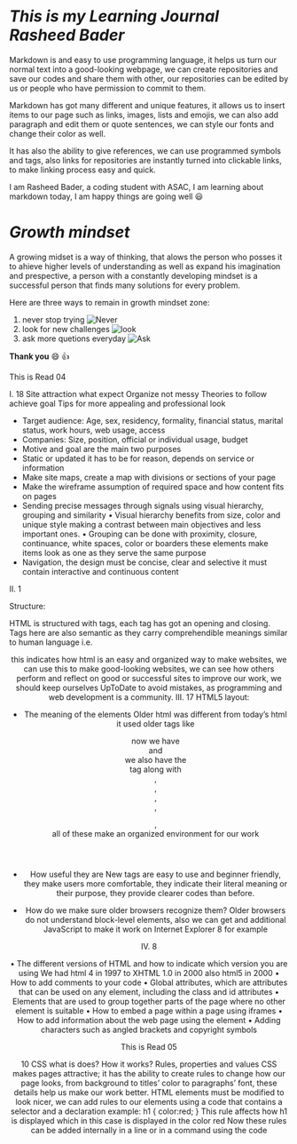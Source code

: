 # *This is my Learning Journal Rasheed Bader*

Markdown is and easy to use programming language, it helps us turn our normal text into a good-looking webpage, we can create repositories and save our codes and share them with other, our repositories can be edited by us or people who have permission to commit to them.

Markdown has got many different and unique features, it allows us to insert items to our page such as links, images, lists and emojis, we can also add paragraph and edit them or quote sentences, we can style our fonts and change their color as well.

It has also the ability to give references, we can use programmed symbols and tags, also links for repositories are instantly turned into clickable links, to make linking process easy and quick.

I am Rasheed Bader, a coding student with ASAC, I am learning about markdown today, I am happy things are going well :smiley:


# ***Growth mindset***
A growing midset is a way of thinking, that alows the person who posses it to ahieve higher levels of understanding as well as expand his imagination and prespective, a person with a constantly developing mindset is a successful person that finds many solutions for every problem.

Here are three ways to remain in growth mindset zone:

1. never stop trying ![Never](https://p0.pikrepo.com/preview/780/625/person-climbing-on-mountain.jpg)
2. look for new challenges ![look](https://i1.pickpik.com/photos/343/867/614/man-boy-blue-holding-thumb.jpg)
3. ask more quetions everyday ![Ask](https://i0.hippopx.com/photos/283/600/880/doubt-portrait-doubts-notion-preview.jpg)

**Thank you** :smile: :+1:

This is Read 04 

I.	18
Site attraction what expect
Organize not messy
Theories to follow achieve goal 
Tips for more appealing and professional look
-	Target audience:
Age, sex, residency, formality, financial status, marital status, work hours, web usage, access 
-	Companies:
Size, position, official or individual usage, budget
-	Motive and goal are the main two purposes 
-	Static or updated it has to be for reason, depends on service or information
-	Make site maps, create a map with divisions or sections of your page
-	Make the wireframe assumption of required space and how content fits on pages
-	Sending precise messages through signals using visual hierarchy, grouping and similarity
•	Visual hierarchy benefits from size, color and unique style making a contrast between main objectives and less important ones.
•	Grouping can be done with proximity, closure, continuance, white spaces, color or boarders these elements make items look as one as they serve the same purpose  
-	Navigation, the design must be concise, clear and selective it must contain interactive and continuous content

II.	1

Structure:

HTML is structured with tags, each tag has got an opening and closing. Tags here are also semantic as they carry comprehendible meanings similar to human language i.e. <header> <body> <footer> this indicates how html is an easy and organized way to make websites, we can use this to make good-looking websites, we can see how others perform and reflect on good or successful sites to improve our work, we should keep ourselves UpToDate to avoid mistakes, as programming and web development is a community.
III.	17
HTML5 layout:

-	The meaning of the elements
Older html was different from today’s html it used older tags like <div> now we have <header> and <footer> we also have the <nav> tag along with <article>, <aside>, <section>, <hgroup>, <figure>, <figcaption> all of these make an organized environment for our work
 
-	How useful they are
New tags are easy to use and beginner friendly, they make users more comfortable, they indicate their literal meaning or their purpose, they provide clearer codes than before.

-	How do we make sure older browsers recognize them?
Older browsers do not understand block-level elements, also we can get and additional JavaScript to make it work on Internet Explorer 8 for example   



IV.	8

•	The different versions of HTML and how to indicate which version you are using
We had html 4 in 1997 to XHTML 1.0 in 2000 also html5 in 2000
•	How to add comments to your code 
•	Global attributes, which are attributes that can be used on any element, including the class and id attributes
•	Elements that are used to group together parts of the page where no other element is suitable
•	How to embed a page within a page using iframes 
•	How to add information about the web page using the <meta> element
•	Adding characters such as angled brackets and copyright symbols


This is Read 05


10 
CSS what is does? How it works? Rules, properties and values
CSS makes pages attractive; it has the ability to create rules to change how our page looks, from background to titles’ color to paragraphs’ font, these details help us make our work better.
HTML elements must be modified to look nicer, we can add rules to our elements using a code that contains a selector and a declaration example:
 h1 { color:red;
}
This rule affects how h1 is displayed which in this case is displayed in the color red
Now these rules can be added internally in a line or in a command using the code <style>, however it is easier to list them in an external css file and link it to our html and we have some commands such as “rel” “href” that help us add links, after adding them now css treats the html elements as they should appear and controls how they look.

11

We can add colors to elements in css using the color name, the hex codes or the RBG values, there is also the color picking tool which works on other factors like hue, saturation and brightness, to pick good colors we have to avoid basic colors, we must imply the factors of contrast and opacity , colors surely bring life to our work, but they also can brighten the visitor’s  day and make them want to stay more on the page.


This is Read 03


The article by Udemy  taught me how to use git hub here are the steps one by one:
1.	Username Configuration with commands:
git config --global user.name
git config --global user.email
I add my information for GIT and then I'm through
I also can check the settings with the command
$ git config --list
2.	We usually work with our cloned repositories from Github
we can use command
$ git clone https://github.com/Repo
3.	Changes
we can see mark on our editor that indicate modified or unchanged work
4.	Status
5.	we can check status with the command
$ git status
6.	Now the lovely part we always do
Adding to the work with
$ git add *
Then committing our changes 
$ git commit -m “made change x,y,z”
$ git commit -a

Then pushing to gethub
$ git push origin master
7.	I can always review my work with
$ cd example
 

 This is Read 02

 Coder's computer:
to start coding you need a text editor to work with or coding program
1.	Editors
text editors come with your original operating system, there is Notepad for example, it is easy to use but it is very basic, this is why they made the Notepad ++ and others, there are also advanced coding programs like VisualStudio which has got many many features, like code completion, extensions and highlighting syntax, and these qualities are what makes a good coding program good, they help the coder in his journey, and make coding modern and easy.
2.	Terminal
the terminal or the command line (CMD) is the face of the system, it visualizes commands for us to see basic, it is shown with a prompt
part of the operating system is what is called the shell it rules how the terminal acts, the one used mostly is called bash
there also many shortcuts used in the terminal that make our work easier
3.	Starting out
to start you can type command
pwd
it shows you Print Working Directory which is your location
to view available directories you can type in
ls
Afterwards we need to type “cd” to go in directories and “cd ..” to go out
4.	Tips 
•	Everything you use in the terminal is created file, so you can’t type in names of files don’t exist in your work place
•	You need to care for files extensions because they differ from one to another
•	You can’t change letter cases for fun Linux won’t work with wrong spelling
•	Spaces between names are not allowed each space has a meaning



This is Read 06b:


Computers:
•	We use computers everywhere but don’t really know how they work, there are conditions for a machine to meet to be called a computer, signals going on and off in high speed are the key, there are also circuits that handle math and other transporting work, also there are the components that handle input or output, also software which comes from coding is the controller of these components  
•	Now computers can think, they are capable of taking information in then storing it, processing it and give us results, now input is done with the help of devices like keyboards and mice, storage is on hard disks and processing is with processing chips, which work using algorithms 
•	Computer circuits use binary language, which is resembled by ones and zeroes, ones for an active wire and zero for an off wire, also this can be interpreted as true and false values, now binary language differs with each process, from text to images and sound there are different things it can do
•	Circuits handle signals, complicated circuits can do more processes and give more results, depending on one another, there some that refer “and” “or” “not” “add” and so on these circuits also can go further to do math and then to code and do more.
•	Now both software and hardware work together to help us, and computers are still on developing as we discover new things everyday


This is Read 07:


Talking about a script
A script is a sequence of instructions that our computer follows to execute a task, every time it is activated it uses the same logical series of commands, a computer does not comprehend what is given a computer only solves problems programmatically, to write a good script we have to analyze our mission, divide it into certain tasks and then do it.
There are many operators in javascript like:
•	Addition 
for adding a value to another value
•	Subtraction 
to subtract value from another value
•	Division
to divide two values from each other
•	Multiplication 
to multiply two values using an asterisk 
•	Increment
to add one to the current number
•	Decrement
to subtract one from the current number
•	Modulus 
to divide two values and return the reminder 

Functions:
A function allows us to assemble some statements together in order to accomplish an objective
Creating a function:
1.	We can initiate a Function command name it and then write the statement

2.	Calling a function
code inside a function won’t be executed at defining the function, the code inside a function is executed when the function is invoked, we can use the term "call a function" instead of "invoke a function", or also say "call upon a function", "start a function", or "execute a function".

3.	Adding variables to add information Function
parameters are the names listed in the function arguments are the real values passed to (and received by) the function

4.	Calling functions with information
we can call a function with a given this value and arguments provided individually, to execute them in order
5.	Getting either a single or multiple value 
A function won’t return multiple values but you can make separate functions










